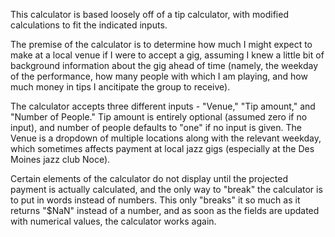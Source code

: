This calculator is based loosely off of a tip calculator, with modified calculations to fit the indicated inputs. 

The premise of the calculator is to determine how much I might expect to make at a local venue if I were to accept a gig, assuming I knew a little bit of background information about the gig ahead of time (namely, the weekday of the performance, how many people with which I am playing, and how much money in tips I ancitipate the group to receive). 

The calculator accepts three different inputs - "Venue," "Tip amount," and "Number of People." Tip amount is entirely optional (assumed zero if no input), and number of people defaults to "one" if no input is given. The Venue is a dropdown of multiple locations along with the relevant weekday, which sometimes affects payment at local jazz gigs (especially at the Des Moines jazz club Noce).

Certain elements of the calculator do not display until the projected payment is actually calculated, and the only way to "break" the calculator is to put in words instead of numbers. This only "breaks" it so much as it returns "$NaN" instead of a number, and as soon as the fields are updated with numerical values, the calculator works again.
